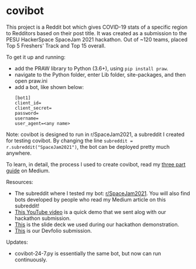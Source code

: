 # covibot
This project is a Reddit bot which gives COVID-19 stats of a specific region to Redditors based on their post title.
It was created as a submission to the PESU HackerSpace SpaceJam 2021 hackathon.
Out of ~120 teams, placed Top 5 Freshers' Track and Top 15 overall.

To get it up and running:
- add the PRAW library to Python (3.6+), using ```pip install praw```.
- navigate to the Python folder, enter Lib folder, site-packages, and then open praw.ini
- add a bot, like shown below:
    ```
    [bot1]
    client_id=
    client_secret=
    password=
    username=
    user_agent=<any name>
    ```

Note: covibot is designed to run in r/SpaceJam2021, a subreddit I created for testing covibot. 
By changing the line ```subreddit = r.subreddit("SpaceJam2021")```, the bot can be deployed pretty much anywhere.

To learn, in detail, the process I used to create covibot, read my [three part guide](https://medium.com/analytics-vidhya/a-comprehensive-guide-to-creating-a-basic-reddit-bot-part-1-15fb0e4cebcb) on Medium. 

Resources:
- The subreddit where I tested my bot: [r/SpaceJam2021](https://www.reddit.com/r/SpaceJam2021/). You will also find bots developed by people who read my Medium article on this subreddit!
- [This YouTube video](https://www.youtube.com/watch?v=AqTPwbqeNeU) is a quick demo that we sent alog with our hackathon submission.
- [This](https://docs.google.com/presentation/d/15PUDgeP8JoicsmX3rf_dg8xgRDyMsBSlQQbA5nvFyoU) is the slide deck we used during our hackathon demonstration.
- [This](https://devfolio.co/submissions/covibot-cf95) is our Devfolio submission.

Updates:
- covibot-24-7.py is essentially the same bot, but now can run continuously.
